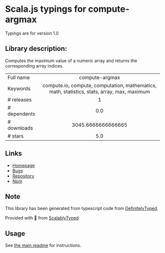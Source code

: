 
# Scala.js typings for compute-argmax

Typings are for version 1.0

## Library description:
Computes the maximum value of a numeric array and returns the corresponding array indices.

|                    |                 |
| ------------------ | :-------------: |
| Full name          | compute-argmax |
| Keywords           | compute.io, compute, computation, mathematics, math, statistics, stats, array, max, maximum |
| # releases         | 1 |
| # dependents       | 0.0 |
| # downloads        | 3045.6666666666665 |
| # stars            | 5.0 |

## Links
- [Homepage](https://github.com/compute-io/argmax)
- [Bugs](https://github.com/compute-io/argmax/issues)
- [Repository](https://github.com/compute-io/argmax)
- [Npm](https://www.npmjs.com/package/compute-argmax)
    


## Note
This library has been generated from typescript code from [DefinitelyTyped](https://definitelytyped.org).

Provided with :purple_heart: from [ScalablyTyped](https://github.com/oyvindberg/ScalablyTyped)

## Usage
See [the main readme](../../readme.md) for instructions.


